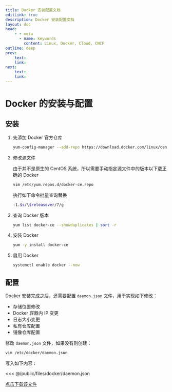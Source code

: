 ```yaml
---
title: Docker 安装配置文档
editLink: true
description: Docker 安装配置文档
layout: doc
head:
    - - meta
      - name: keywords
        content: Linux, Docker, Cloud, CNCF
outline: deep
prev:
    text: 
    link: 
next:
    text: 
    link: 
---
```


# Docker 的安装与配置

## 安装

1. 先添加 Docker 官方仓库

    ```bash
    yum-config-manager --add-repo https://download.docker.com/linux/centos/docker-ce.repo
    ```

2. 修改源文件

    由于并不是原生的 CentOS 系统，所以需要手动指定源文件中的版本以下载正确的 Docker

    ```bash
    vim /etc/yum.repos.d/docker-ce.repo
    ```

    执行如下命令批量查询替换

    ```bash
    :1.$s/\$releasever/7/g
    ```

3. 查询 Docker 版本

    ```bash
    yum list docker-ce --showduplicates | sort -r
    ```

4. 安装 Docker

    ```bash
    yum -y install docker-ce
    ```

5. 启用 Docker

    ```bash
    systemctl enable docker --now
    ```

## 配置

Docker 安装完成之后，还需要配置 `daemon.json` 文件，用于实现如下修改：

- 存储位置修改
- Docker 容器内 IP 变更
- 日志大小变更
- 私有仓库配置
- 镜像仓库配置

修改 `daemon.json` 文件，如果没有则创建：

```bash
vim /etc/docker/daemon.json
```

写入如下内容：

<<< @/public/files/docker/daemon.json

<a href="/files/docker/daemon.json" download="daemon.json"><Badge type="info">点击下载该文件</Badge></a>